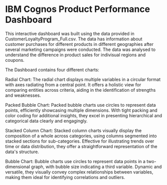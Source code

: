# IBM Cognos Product Performance Dashboard
This interactive dashboard was built using the data provided in CustomerLoyaltyProgram_Full.csv. The data has information about customer purchases for different products in different geographies after several marketing campaigns were conducted. The data was analysed to understand the difference in product sales for indivisual regions and coupons. 

The Dashboard contains four different charts:

Radial Chart:
The radial chart displays multiple variables in a circular format with axes radiating from a central point. It offers a holistic view for comparing entities across criteria, aiding in the identification of strengths and weaknesses.

Packed Bubble Chart:
Packed bubble charts use circles to represent data points, efficiently showcasing multiple dimensions. With tight packing and color coding for additional insights, they excel in presenting hierarchical and categorical data clearly and engagingly.

Stacked Column Chart:
Stacked column charts visually display the composition of a whole across categories, using columns segmented into stacked sections for sub-categories. Effective for illustrating trends over time or data distribution, they offer a straightforward representation of the data's structure.

Bubble Chart:
Bubble charts use circles to represent data points in a two-dimensional graph, with bubble size indicating a third variable. Dynamic and versatile, they visually convey complex relationships between variables, making them ideal for identifying correlations and outliers.

